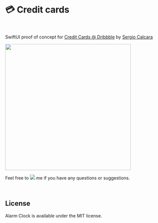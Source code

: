 # 💳 Credit cards

<br />

SwiftUI proof of concept for [Credit Cards @ Dribbble](https://dribbble.com/shots/11182363-Credit-Cards) by [Sergio Calcara](https://dribbble.com/sergio_calcara)

<img src="https://github.com/firmach/CreditCards/blob/master/preview.gif" width="400"/>

Feel free to [![](https://img.shields.io/twitter/url/http/shields.io.svg?style=social)](https://twitter.com/Firmach) me if you have any questions or suggestions.

<br />

## License

Alarm Clock is available under the MIT license.